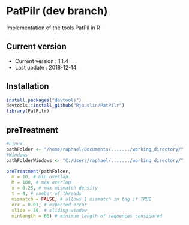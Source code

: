 # PatPilr (dev branch)
Implementation of the tools PatPil in R

## Current version
* Current version : 1.1.4
* Last update : 2018-12-14


## Installation

``` r
install.packages("devtools")
devtools::install_github("Rjauslin/PatPilr")
library(PatPilr)
```


## preTreatment


``` r
#Linux
pathFolder <- "/home/raphael/Documents/......./working_directory/"
#Windows
pathFolderWindows <- "C:/Users/raphael/......./working_directory/"

preTreatment(pathFolder,
  m = 10, # min overlap
  M = 100, # max overlap
  x = 0.25, # max mismatch density
  t = 4, # number of threads
  mismatch = FALSE, # allows 1 mismatch in tag if TRUE
  err = 0.01, # expected error
  slide = 50, # sliding window
  minlength = 60) # minimum length of sequences considered

```

